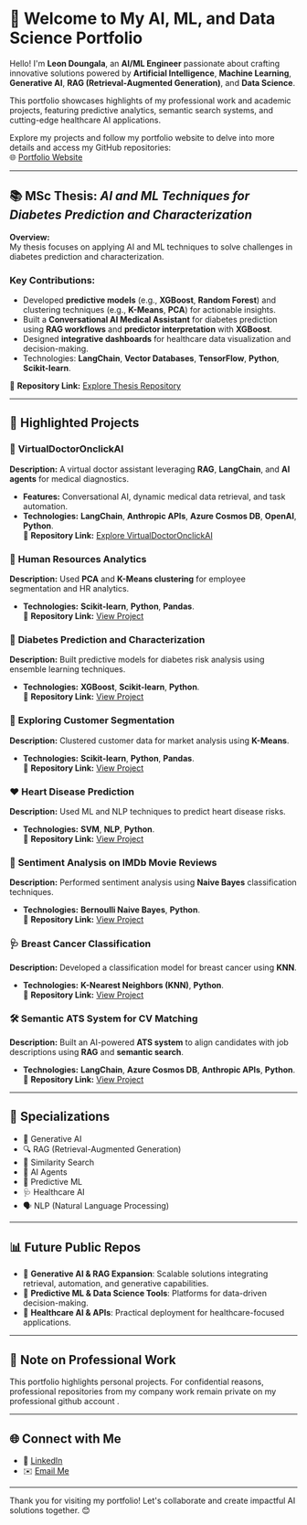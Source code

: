 # 🚀 Welcome to My AI, ML, and Data Science Portfolio  

Hello! I'm **Leon Doungala**, an **AI/ML Engineer** passionate about crafting innovative solutions powered by **Artificial Intelligence**, **Machine Learning**, **Generative AI**, **RAG (Retrieval-Augmented Generation)**, and **Data Science**.  

This portfolio showcases highlights of my professional work and academic projects, featuring predictive analytics, semantic search systems, and cutting-edge healthcare AI applications.  

Explore my projects and follow my portfolio website to delve into more details and access my GitHub repositories:  
🌐 [Portfolio Website](https://leondoungala22.github.io/doungala.leon.github.io/ml_and_ds_portfolio.html)  



---

## 📚 MSc Thesis: *AI and ML Techniques for Diabetes Prediction and Characterization*  

**Overview:**  
My thesis focuses on applying AI and ML techniques to solve challenges in diabetes prediction and characterization.  

### Key Contributions:  
- Developed **predictive models** (e.g., **XGBoost**, **Random Forest**) and clustering techniques (e.g., **K-Means**, **PCA**) for actionable insights.  
- Built a **Conversational AI Medical Assistant** for diabetes prediction using **RAG workflows** and **predictor interpretation** with **XGBoost**.  
- Designed **integrative dashboards** for healthcare data visualization and decision-making.  
- Technologies: **LangChain**, **Vector Databases**, **TensorFlow**, **Python**, **Scikit-learn**.  

📂 **Repository Link:** [Explore Thesis Repository](https://github.com/LeonDoungala22/Msc-Thesis-AI-ML-for-Diabetes-Characterization)  

---

## 📂 Highlighted Projects  

### 🏥 **VirtualDoctorOnclickAI**  
**Description:** A virtual doctor assistant leveraging **RAG**, **LangChain**, and **AI agents** for medical diagnostics.  
- **Features:** Conversational AI, dynamic medical data retrieval, and task automation.  
- **Technologies:** **LangChain**, **Anthropic APIs**, **Azure Cosmos DB**, **OpenAI**, **Python**.  
📂 **Repository Link:** [Explore VirtualDoctorOnclickAI](https://github.com/One-Click-Medical/VirtualDoctorOnclickAI)  

### 📘 **Human Resources Analytics**  
**Description:** Used **PCA** and **K-Means clustering** for employee segmentation and HR analytics.  
- **Technologies:** **Scikit-learn**, **Python**, **Pandas**.  
📂 **Repository Link:** [View Project](https://github.com/LeonDoungala22/Practical_AI_ML_DL_DataScience_Portfolio/blob/main/code/Module%203_4_Advanced%20ML%20and%20Cloud%20Platforms%20for%20Machine%20Learning/Module%203%20Advanced%20ML%20with%20scikit-learn/Practical%20projects%20(%20Advanced%20ML%20)%20%20/PCA/Human%20Resources%20Analytics/main.ipynb)  

### 💉 **Diabetes Prediction and Characterization**  
**Description:** Built predictive models for diabetes risk analysis using ensemble learning techniques.  
- **Technologies:** **XGBoost**, **Scikit-learn**, **Python**.  
📂 **Repository Link:** [View Project](https://github.com/LeonDoungala22/Practical_AI_ML_DL_DataScience_Portfolio/blob/main/code/Module%203_4_Advanced%20ML%20and%20Cloud%20Platforms%20for%20Machine%20Learning/Module%203%20Advanced%20ML%20with%20scikit-learn/Practical%20projects%20(%20Advanced%20ML%20)%20%20/Ensembles/Diabetes%20Prediction%20and%20Characterization/main.ipynb)  

### 🛒 **Exploring Customer Segmentation**  
**Description:** Clustered customer data for market analysis using **K-Means**.  
- **Technologies:** **Scikit-learn**, **Python**, **Pandas**.  
📂 **Repository Link:** [View Project](https://github.com/LeonDoungala22/Practical_AI_ML_DL_DataScience_Portfolio/blob/main/code/Module%203_4_Advanced%20ML%20and%20Cloud%20Platforms%20for%20Machine%20Learning/Module%203%20Advanced%20ML%20with%20scikit-learn/Practical%20projects%20(%20Advanced%20ML%20)%20%20/Clustering/K-Means/Customer%20Segmentation%20using%20K-Means%20Clustering/main.ipynb)  

### ❤️ **Heart Disease Prediction**  
**Description:** Used ML and NLP techniques to predict heart disease risks.  
- **Technologies:** **SVM**, **NLP**, **Python**.  
📂 **Repository Link:** [View Project](https://github.com/LeonDoungala22/Practical_AI_ML_DL_DataScience_Portfolio/blob/main/code/Module%202_Scikit-Learn%2C%20Basic%20ML%20Models%2C%20EDA%2C%20and%20ML%20Practice%20Projects/Practical%20projects%20(%20ML%20models%20)%20%20/SVM%20(%20Linear%20and%20non%20linear%20)/Heart%20Disease%20Prediction/main.ipynb)  

### 🎥 **Sentiment Analysis on IMDb Movie Reviews**  
**Description:** Performed sentiment analysis using **Naive Bayes** classification techniques.  
- **Technologies:** **Bernoulli Naive Bayes**, **Python**.  
📂 **Repository Link:** [View Project](https://github.com/LeonDoungala22/Practical_AI_ML_DL_DataScience_Portfolio/blob/main/code/Module%202_Scikit-Learn%2C%20Basic%20ML%20Models%2C%20EDA%2C%20and%20ML%20Practice%20Projects/Practical%20projects%20(%20ML%20models%20)%20%20/Naive%20Bayes/Sentiment%20Analysis%20on%20IMDb%20Movie%20Reviews/Bernoulli%20Naive%20Bayes/main.ipynb)  

### 🩺 **Breast Cancer Classification**  
**Description:** Developed a classification model for breast cancer using **KNN**.  
- **Technologies:** **K-Nearest Neighbors (KNN)**, **Python**.  
📂 **Repository Link:** [View Project](https://github.com/LeonDoungala22/Practical_AI_ML_DL_DataScience_Portfolio/blob/main/code/Module%202_Scikit-Learn%2C%20Basic%20ML%20Models%2C%20EDA%2C%20and%20ML%20Practice%20Projects/Practical%20projects%20(%20ML%20models%20)%20%20/K-Nearest%20Neighbors%20(KNN)/Breast%20Cancer%20Classification%20with%20K-Nearest%20Neighbors%20(KNN)/main.ipynb)  

### 🛠️ **Semantic ATS System for CV Matching**  
**Description:** Built an AI-powered **ATS system** to align candidates with job descriptions using **RAG** and **semantic search**.  
- **Technologies:** **LangChain**, **Azure Cosmos DB**, **Anthropic APIs**, **Python**.  
📂 **Repository Link:** [View Project](https://github.com/LeonDoungala22/RAG-ATS-Semantic-matching-search-cv-ai-v1.0.0)  

---

## 🚀 **Specializations**
- 🎨 Generative AI  
- 🔍 RAG (Retrieval-Augmented Generation)  
- 🧠 Similarity Search  
- 🤖 AI Agents  
- 🔮 Predictive ML  
- 🩺 Healthcare AI  
- 🗣️ NLP (Natural Language Processing)  

---

## 📊 **Future Public Repos**  

- 🤝 **Generative AI & RAG Expansion**: Scalable solutions integrating retrieval, automation, and generative capabilities.  
- 🧠 **Predictive ML & Data Science Tools**: Platforms for data-driven decision-making.  
- 🏥 **Healthcare AI & APIs**: Practical deployment for healthcare-focused applications.  

---

## 🚨 **Note on Professional Work**  

This portfolio highlights personal projects. For confidential reasons, professional repositories from my company work remain private on my professional github account .  

---

## 🌐 **Connect with Me**  
- 💼 [LinkedIn](https://linkedin.com/in/leondoungala)  
- ✉️ [Email Me](mailto:doungala.leon@gmail.com)  

---

Thank you for visiting my portfolio! Let's collaborate and create impactful AI solutions together. 😊  
